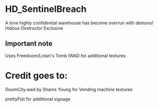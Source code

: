 # HD_SentinelBreach
A lone highly confidential warehouse has become overrun with demons! Hidous Destructor Exclusive 

## Important note
Uses Freedoom/Lotan's Tomb IWAD for additional textures

# Credit goes to:
DoomCity.wad by Shams Young for Vending machine textures

prettyFist for additional signage 

